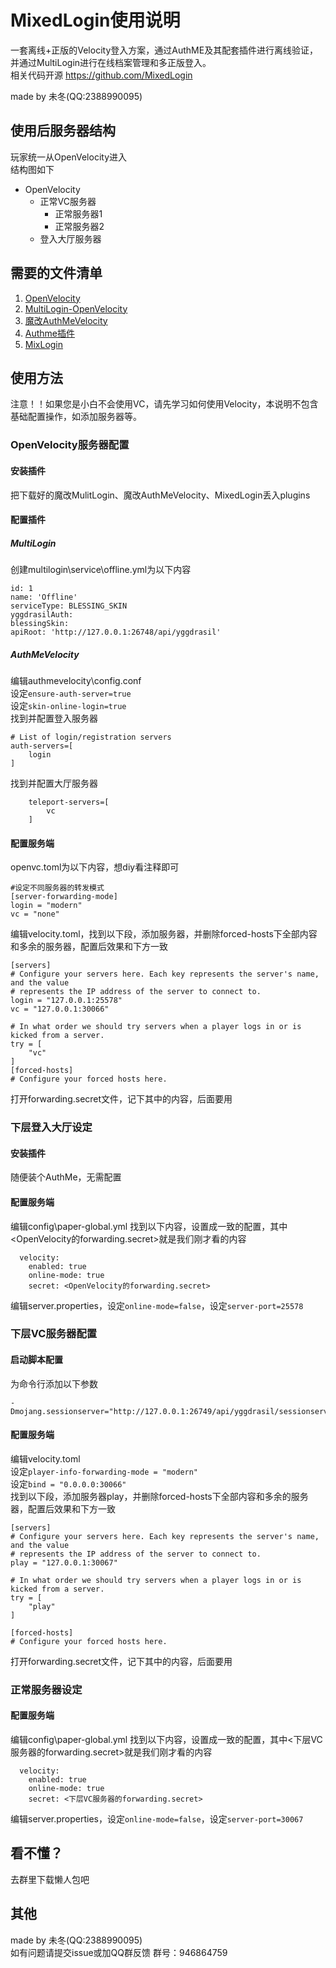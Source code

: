 # MixedLogin使用说明
一套离线+正版的Velocity登入方案，通过AuthME及其配套插件进行离线验证，并通过MultiLogin进行在线档案管理和多正版登入。  
相关代码开源 https://github.com/MixedLogin

made by 未冬(QQ:2388990095)
## 使用后服务器结构
玩家统一从OpenVelocity进入  
结构图如下
- OpenVelocity
    - 正常VC服务器
        - 正常服务器1
        - 正常服务器2
    - 登入大厅服务器

## 需要的文件清单
1. [OpenVelocity](https://github.com/MixedLogin/OpenVelocity/releases/latest)
2. [MultiLogin-OpenVelocity](https://github.com/MixedLogin/MultiLogin/releases/latest)
3. [魔改AuthMeVelocity](https://github.com/MixedLogin/AuthMeVelocity/releases/latest)
4. [Authme插件](https://github.com/AuthMe/AuthMeReloaded/releases/latest)
5. [MixLogin](https://github.com/MixedLogin/MixedLogin/releases/latest)

## 使用方法
注意！！如果您是小白不会使用VC，请先学习如何使用Velocity，本说明不包含基础配置操作，如添加服务器等。
### OpenVelocity服务器配置
#### 安装插件
把下载好的魔改MulitLogin、魔改AuthMeVelocity、MixedLogin丢入plugins
#### 配置插件
##### MultiLogin
创建multilogin\service\offline.yml为以下内容
````
id: 1
name: 'Offline'
serviceType: BLESSING_SKIN
yggdrasilAuth:
blessingSkin:
apiRoot: 'http://127.0.0.1:26748/api/yggdrasil'
````
##### AuthMeVelocity
编辑authmevelocity\config.conf  
设定`ensure-auth-server=true`  
设定`skin-online-login=true`  
找到并配置登入服务器
````
# List of login/registration servers
auth-servers=[
    login
]
````
找到并配置大厅服务器
````
    teleport-servers=[
        vc
    ]
````
#### 配置服务端
openvc.toml为以下内容，想diy看注释即可
````
#设定不同服务器的转发模式
[server-forwarding-mode]
login = "modern"
vc = "none"
````
编辑velocity.toml，找到以下段，添加服务器，并删除forced-hosts下全部内容和多余的服务器，配置后效果和下方一致
````
[servers]
# Configure your servers here. Each key represents the server's name, and the value
# represents the IP address of the server to connect to.
login = "127.0.0.1:25578"
vc = "127.0.0.1:30066"

# In what order we should try servers when a player logs in or is kicked from a server.
try = [
    "vc"
]
[forced-hosts]
# Configure your forced hosts here.

````
打开forwarding.secret文件，记下其中的内容，后面要用

### 下层登入大厅设定
#### 安装插件
随便装个AuthMe，无需配置
#### 配置服务端
编辑config\paper-global.yml
找到以下内容，设置成一致的配置，其中<OpenVelocity的forwarding.secret>就是我们刚才看的内容
````
  velocity:
    enabled: true
    online-mode: true
    secret: <OpenVelocity的forwarding.secret>
````
编辑server.properties，设定`online-mode=false`，设定`server-port=25578`

### 下层VC服务器配置
#### 启动脚本配置
为命令行添加以下参数
````
-Dmojang.sessionserver="http://127.0.0.1:26749/api/yggdrasil/sessionserver/session/minecraft/hasJoined"
````
#### 配置服务端
编辑velocity.toml  
设定`player-info-forwarding-mode = "modern"`  
设定`bind = "0.0.0.0:30066"`  
找到以下段，添加服务器play，并删除forced-hosts下全部内容和多余的服务器，配置后效果和下方一致
````
[servers]
# Configure your servers here. Each key represents the server's name, and the value
# represents the IP address of the server to connect to.
play = "127.0.0.1:30067"

# In what order we should try servers when a player logs in or is kicked from a server.
try = [
    "play"
]

[forced-hosts]
# Configure your forced hosts here.

````
打开forwarding.secret文件，记下其中的内容，后面要用
### 正常服务器设定
#### 配置服务端
编辑config\paper-global.yml
找到以下内容，设置成一致的配置，其中<下层VC服务器的forwarding.secret>就是我们刚才看的内容
````
  velocity:
    enabled: true
    online-mode: true
    secret: <下层VC服务器的forwarding.secret>
````
编辑server.properties，设定`online-mode=false`，设定`server-port=30067`
## 看不懂？
去群里下载懒人包吧
## 其他
made by 未冬(QQ:2388990095)  
如有问题请提交issue或加QQ群反馈 群号：946864759